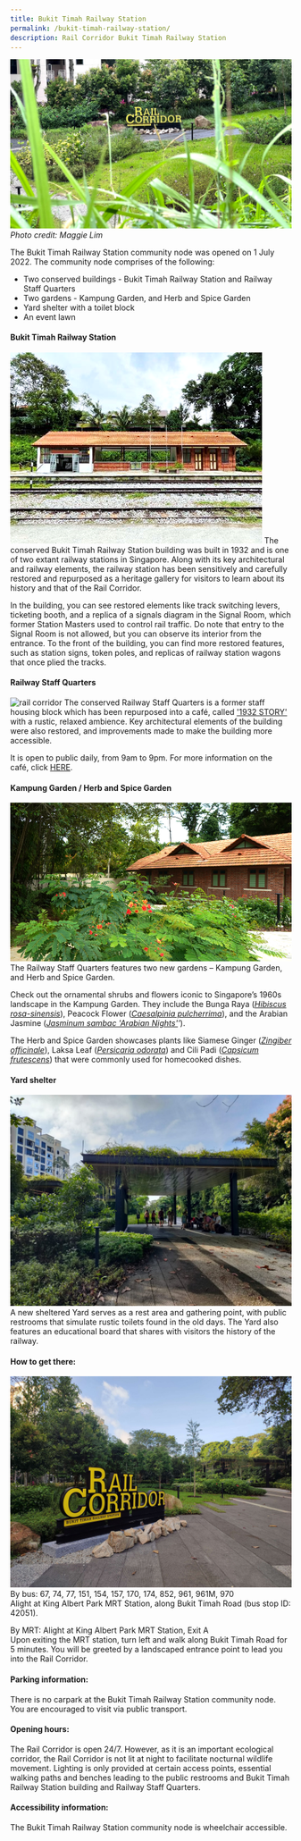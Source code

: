 ```yaml
---
title: Bukit Timah Railway Station
permalink: /bukit-timah-railway-station/
description: Rail Corridor Bukit Timah Railway Station
---
```

![rail corridor](/images/RC%20BTRS/RC%20BTRS%20-%20Maggie%20Lim.jpg)
*Photo credit: Maggie Lim*

The Bukit Timah Railway Station community node was opened on 1 July 2022.
The community node comprises of the following:

* Two conserved buildings - Bukit Timah Railway Station and Railway Staff Quarters
* Two gardens - Kampung Garden, and Herb and Spice Garden
* Yard shelter with a toilet block
* An event lawn 


#### **Bukit Timah Railway Station**
![rail corridor](/images/RC%20BTRS/BTRS.png)
The conserved Bukit Timah Railway Station building was built in 1932 and is one of two extant railway stations in Singapore. Along with its key architectural and railway elements, the railway station has been sensitively and carefully restored and repurposed as a heritage gallery for visitors to learn about its history and that of the Rail Corridor.

In the building, you can see restored elements like track switching levers, ticketing booth, and a replica of a signals diagram in the Signal Room, which former Station Masters used to control rail traffic. Do note that entry to the Signal Room is not allowed, but you can observe its interior from the entrance.
To the front of the building, you can find more restored features, such as station signs, token poles, and replicas of railway station wagons that once plied the tracks.


#### **Railway Staff Quarters**
![rail corridor](![railcorridor](/images/RC%20BTRS/Staff%20Quarters.jpg))
The conserved Railway Staff Quarters is a former staff housing block which has been repurposed into a café, called ['1932 STORY'](https://www.instagram.com/1932story/) with a rustic, relaxed ambience. Key architectural elements of the building were also restored, and improvements made to make the building more accessible.

It is open to public daily, from 9am to 9pm. For more information on the café, click [HERE](https://www.nparks.gov.sg/activities/dining/tenants).
 

#### **Kampung Garden / Herb and Spice Garden**
![rail corridor](/images/RC%20BTRS/Kampung%20Garden%20(resized).png)
The Railway Staff Quarters features two new gardens – Kampung Garden, and Herb and Spice Garden.

Check out the ornamental shrubs and flowers iconic to Singapore’s 1960s landscape in the Kampung Garden. They include the Bunga Raya (*[Hibiscus rosa-sinensis](https://www.nparks.gov.sg/florafaunaweb/flora/2/0/2095)*), Peacock Flower (*[Caesalpinia pulcherrima](https://www.nparks.gov.sg/florafaunaweb/flora/1/7/1740)*), and the Arabian Jasmine (*[Jasminum sambac 'Arabian Nights'](https://www.nparks.gov.sg/florafaunaweb/flora/5/2/5208)’*).

The Herb and Spice Garden showcases plants like Siamese Ginger (*[Zingiber officinale](https://www.nparks.gov.sg/florafaunaweb/flora/2/5/2573)*), Laksa Leaf (*[Persicaria odorata](https://www.nparks.gov.sg/florafaunaweb/flora/3/2/3207)*) and Cili Padi (*[Capsicum frutescens](https://www.nparks.gov.sg/florafaunaweb/flora/5/2/5206)*) that were commonly used for homecooked dishes.


#### **Yard shelter**
![rail corridor](/images/RC%20BTRS/The%20Yard.jpg)
A new sheltered Yard serves as a rest area and gathering point, with public restrooms that simulate rustic toilets found in the old days. The Yard also features an educational board that shares with visitors the history of the railway.


#### **How to get there:**
![rail corridor](/images/RC%20BTRS/RC%20BTRS%20Central%20entrance.jpg)  By bus: 67, 74, 77, 151, 154, 157, 170, 174, 852, 961, 961M, 970  
Alight at King Albert Park MRT Station, along Bukit Timah Road (bus stop ID: 42051).  
  
By MRT: Alight at King Albert Park MRT Station, Exit A  
Upon exiting the MRT station, turn left and walk along Bukit Timah Road for 5 minutes. You will be greeted by a landscaped entrance point to lead you into the Rail Corridor.

#### **Parking information:**  
There is no carpark at the Bukit Timah Railway Station community node. You are encouraged to visit via public transport.  
  
#### **Opening hours:**  
The Rail Corridor is open 24/7. However, as it is an important ecological corridor, the Rail Corridor is not lit at night to facilitate nocturnal wildlife movement. Lighting is only provided at certain access points, essential walking paths and benches leading to the public restrooms and Bukit Timah Railway Station building and Railway Staff Quarters.

#### **Accessibility information:**  
The Bukit Timah Railway Station community node is wheelchair accessible.